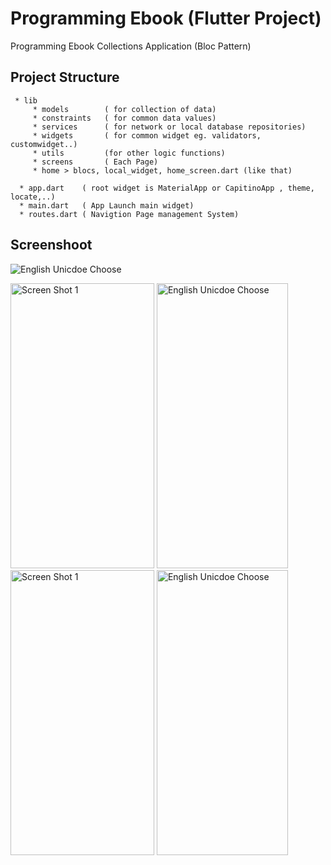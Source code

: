 # Programming Ebook (Flutter Project)

Programming Ebook Collections Application (Bloc Pattern)


Project Structure
--------
    
    
     * lib
         * models        ( for collection of data)
         * constraints   ( for common data values)
         * services      ( for network or local database repositories)
         * widgets       ( for common widget eg. validators, customwidget..)
         * utils         (for other logic functions)
         * screens       ( Each Page)
         * home > blocs, local_widget, home_screen.dart (like that)
       
      * app.dart    ( root widget is MaterialApp or CapitinoApp , theme, locate,..)
      * main.dart   ( App Launch main widget)
      * routes.dart ( Navigtion Page management System)
   
  
Screenshoot
--------
  <img alt="English Unicdoe Choose" src="https://github.com/dev-mgkaung/Knowledge-NoteList/blob/gh-page/maxresdefault.jpg" />
  
  <img alt="Screen Shot 1" src="https://github.com/dev-mgkaung/Knowledge-List/blob/master/one.jpg" width=230 height=456 />  <img alt="English Unicdoe Choose" src="https://github.com/dev-mgkaung/FaceBookHDVideoDownloader/blob/master/Google%20Pixel%203%203.png" width=210 height=456 /> <img alt="Screen Shot 1" src="https://github.com/dev-mgkaung/FaceBookHDVideoDownloader/blob/master/Google%20Pixel%203%204.png" width=230 height=456 />  <img alt="English Unicdoe Choose" src="https://github.com/dev-mgkaung/FaceBookHDVideoDownloader/blob/master/Google%20Pixel%203%206.png" width=210 height=456 />


